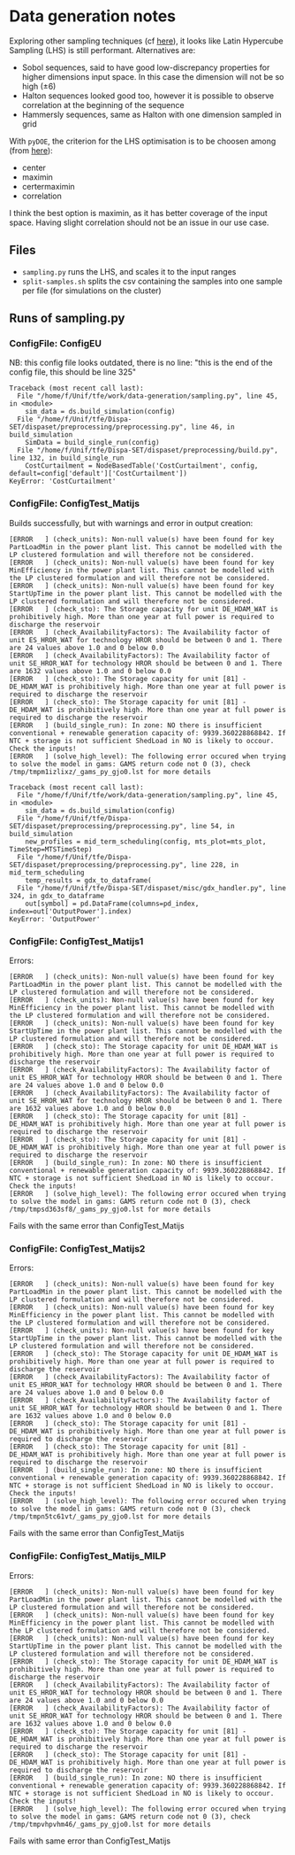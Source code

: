 # Data generation notes

Exploring other sampling techniques (cf [here](https://scikit-optimize.github.io/stable/auto_examples/sampler/initial-sampling-method.html)), it looks like Latin Hypercube Sampling (LHS) is still performant. Alternatives are:

- Sobol sequences, said to have good low-discrepancy properties for higher dimensions input space. In this case the dimension will not be so high (±6)
- Halton sequences looked good too, however it is possible to observe correlation at the beginning of the sequence
- Hammersly sequences, same as Halton with one dimension sampled in grid

With `pyDOE`, the criterion for the LHS optimisation is to be choosen among (from [here](https://pythonhosted.org/pyDOE/randomized.html#latin-hypercube-lhs)):

- center
- maximin
- certermaximin
- correlation

I think the best option is maximin, as it has better coverage of the input space. Having slight correlation should not be an issue in our use case. 

## Files

- `sampling.py` runs the LHS, and scales it to the input ranges
- `split-samples.sh` splits the csv containing the samples into one sample per file (for simulations on the cluster)


## Runs of sampling.py

### ConfigFile: ConfigEU

NB: this config file looks outdated, there is no line: "this is the end of the config file, this should be line 325"

```
Traceback (most recent call last):
  File "/home/f/Unif/tfe/work/data-generation/sampling.py", line 45, in <module>
    sim_data = ds.build_simulation(config)
  File "/home/f/Unif/tfe/Dispa-SET/dispaset/preprocessing/preprocessing.py", line 46, in build_simulation
    SimData = build_single_run(config)
  File "/home/f/Unif/tfe/Dispa-SET/dispaset/preprocessing/build.py", line 132, in build_single_run
    CostCurtailment = NodeBasedTable('CostCurtailment', config, default=config['default']['CostCurtailment'])
KeyError: 'CostCurtailment'
```

### ConfigFile: ConfigTest_Matijs

Builds successfully, but with warnings and error in output creation:

```
[ERROR   ] (check_units): Non-null value(s) have been found for key PartLoadMin in the power plant list. This cannot be modelled with the LP clustered formulation and will therefore not be considered.
[ERROR   ] (check_units): Non-null value(s) have been found for key MinEfficiency in the power plant list. This cannot be modelled with the LP clustered formulation and will therefore not be considered.
[ERROR   ] (check_units): Non-null value(s) have been found for key StartUpTime in the power plant list. This cannot be modelled with the LP clustered formulation and will therefore not be considered.
[ERROR   ] (check_sto): The Storage capacity for unit DE_HDAM_WAT is prohibitively high. More than one year at full power is required to discharge the reservoir
[ERROR   ] (check_AvailabilityFactors): The Availability factor of unit ES_HROR_WAT for technology HROR should be between 0 and 1. There are 24 values above 1.0 and 0 below 0.0
[ERROR   ] (check_AvailabilityFactors): The Availability factor of unit SE_HROR_WAT for technology HROR should be between 0 and 1. There are 1632 values above 1.0 and 0 below 0.0
[ERROR   ] (check_sto): The Storage capacity for unit [81] - DE_HDAM_WAT is prohibitively high. More than one year at full power is required to discharge the reservoir
[ERROR   ] (check_sto): The Storage capacity for unit [81] - DE_HDAM_WAT is prohibitively high. More than one year at full power is required to discharge the reservoir
[ERROR   ] (build_single_run): In zone: NO there is insufficient conventional + renewable generation capacity of: 9939.360228868842. If NTC + storage is not sufficient ShedLoad in NO is likely to occour. Check the inputs!
[ERROR   ] (solve_high_level): The following error occured when trying to solve the model in gams: GAMS return code not 0 (3), check /tmp/tmpm1izlixz/_gams_py_gjo0.lst for more details
```

```
Traceback (most recent call last):
  File "/home/f/Unif/tfe/work/data-generation/sampling.py", line 45, in <module>
    sim_data = ds.build_simulation(config)
  File "/home/f/Unif/tfe/Dispa-SET/dispaset/preprocessing/preprocessing.py", line 54, in build_simulation
    new_profiles = mid_term_scheduling(config, mts_plot=mts_plot, TimeStep=MTSTimeStep)
  File "/home/f/Unif/tfe/Dispa-SET/dispaset/preprocessing/preprocessing.py", line 228, in mid_term_scheduling
    temp_results = gdx_to_dataframe(
  File "/home/f/Unif/tfe/Dispa-SET/dispaset/misc/gdx_handler.py", line 324, in gdx_to_dataframe
    out[symbol] = pd.DataFrame(columns=pd_index, index=out['OutputPower'].index)
KeyError: 'OutputPower'
```

### ConfigFile: ConfigTest_Matijs1

Errors:
```
[ERROR   ] (check_units): Non-null value(s) have been found for key PartLoadMin in the power plant list. This cannot be modelled with the LP clustered formulation and will therefore not be considered.
[ERROR   ] (check_units): Non-null value(s) have been found for key MinEfficiency in the power plant list. This cannot be modelled with the LP clustered formulation and will therefore not be considered.
[ERROR   ] (check_units): Non-null value(s) have been found for key StartUpTime in the power plant list. This cannot be modelled with the LP clustered formulation and will therefore not be considered.
[ERROR   ] (check_sto): The Storage capacity for unit DE_HDAM_WAT is prohibitively high. More than one year at full power is required to discharge the reservoir
[ERROR   ] (check_AvailabilityFactors): The Availability factor of unit ES_HROR_WAT for technology HROR should be between 0 and 1. There are 24 values above 1.0 and 0 below 0.0
[ERROR   ] (check_AvailabilityFactors): The Availability factor of unit SE_HROR_WAT for technology HROR should be between 0 and 1. There are 1632 values above 1.0 and 0 below 0.0
[ERROR   ] (check_sto): The Storage capacity for unit [81] - DE_HDAM_WAT is prohibitively high. More than one year at full power is required to discharge the reservoir
[ERROR   ] (check_sto): The Storage capacity for unit [81] - DE_HDAM_WAT is prohibitively high. More than one year at full power is required to discharge the reservoir
[ERROR   ] (build_single_run): In zone: NO there is insufficient conventional + renewable generation capacity of: 9939.360228868842. If NTC + storage is not sufficient ShedLoad in NO is likely to occour. Check the inputs!
[ERROR   ] (solve_high_level): The following error occured when trying to solve the model in gams: GAMS return code not 0 (3), check /tmp/tmpsd363sf8/_gams_py_gjo0.lst for more details
```

Fails with the same error than ConfigTest_Matijs

### ConfigFile: ConfigTest_Matijs2

Errors: 
```
[ERROR   ] (check_units): Non-null value(s) have been found for key PartLoadMin in the power plant list. This cannot be modelled with the LP clustered formulation and will therefore not be considered.
[ERROR   ] (check_units): Non-null value(s) have been found for key MinEfficiency in the power plant list. This cannot be modelled with the LP clustered formulation and will therefore not be considered.
[ERROR   ] (check_units): Non-null value(s) have been found for key StartUpTime in the power plant list. This cannot be modelled with the LP clustered formulation and will therefore not be considered.
[ERROR   ] (check_sto): The Storage capacity for unit DE_HDAM_WAT is prohibitively high. More than one year at full power is required to discharge the reservoir
[ERROR   ] (check_AvailabilityFactors): The Availability factor of unit ES_HROR_WAT for technology HROR should be between 0 and 1. There are 24 values above 1.0 and 0 below 0.0
[ERROR   ] (check_AvailabilityFactors): The Availability factor of unit SE_HROR_WAT for technology HROR should be between 0 and 1. There are 1632 values above 1.0 and 0 below 0.0
[ERROR   ] (check_sto): The Storage capacity for unit [81] - DE_HDAM_WAT is prohibitively high. More than one year at full power is required to discharge the reservoir
[ERROR   ] (check_sto): The Storage capacity for unit [81] - DE_HDAM_WAT is prohibitively high. More than one year at full power is required to discharge the reservoir
[ERROR   ] (build_single_run): In zone: NO there is insufficient conventional + renewable generation capacity of: 9939.360228868842. If NTC + storage is not sufficient ShedLoad in NO is likely to occour. Check the inputs!
[ERROR   ] (solve_high_level): The following error occured when trying to solve the model in gams: GAMS return code not 0 (3), check /tmp/tmpn5tc61vt/_gams_py_gjo0.lst for more details
```

Fails with the same error than ConfigTest_Matijs

### ConfigFile: ConfigTest_Matijs_MILP

Errors: 
```
[ERROR   ] (check_units): Non-null value(s) have been found for key PartLoadMin in the power plant list. This cannot be modelled with the LP clustered formulation and will therefore not be considered.
[ERROR   ] (check_units): Non-null value(s) have been found for key MinEfficiency in the power plant list. This cannot be modelled with the LP clustered formulation and will therefore not be considered.
[ERROR   ] (check_units): Non-null value(s) have been found for key StartUpTime in the power plant list. This cannot be modelled with the LP clustered formulation and will therefore not be considered.
[ERROR   ] (check_sto): The Storage capacity for unit DE_HDAM_WAT is prohibitively high. More than one year at full power is required to discharge the reservoir
[ERROR   ] (check_AvailabilityFactors): The Availability factor of unit ES_HROR_WAT for technology HROR should be between 0 and 1. There are 24 values above 1.0 and 0 below 0.0
[ERROR   ] (check_AvailabilityFactors): The Availability factor of unit SE_HROR_WAT for technology HROR should be between 0 and 1. There are 1632 values above 1.0 and 0 below 0.0
[ERROR   ] (check_sto): The Storage capacity for unit [81] - DE_HDAM_WAT is prohibitively high. More than one year at full power is required to discharge the reservoir
[ERROR   ] (check_sto): The Storage capacity for unit [81] - DE_HDAM_WAT is prohibitively high. More than one year at full power is required to discharge the reservoir
[ERROR   ] (build_single_run): In zone: NO there is insufficient conventional + renewable generation capacity of: 9939.360228868842. If NTC + storage is not sufficient ShedLoad in NO is likely to occour. Check the inputs!
[ERROR   ] (solve_high_level): The following error occured when trying to solve the model in gams: GAMS return code not 0 (3), check /tmp/tmpvhpvhm46/_gams_py_gjo0.lst for more details
```

Fails with same error than ConfigTest_Matijs